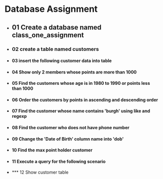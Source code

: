 # Database Assignment

- ## 01 Create a database named class_one_assignment

- ### 02 create a table named customers

- #### 03 insert the following customer data into table

- #### 04 Show only 2 members whose points are more than 1000

- #### 05 Find the customers whose age is in 1980 to 1990 or points less than 1000

- #### 06 Order the customers by points in ascending and descending order

- #### 07 Find the customer whose name contains 'burgh' using like and regexp

- #### 08 Find the customer who does not have phone number

- #### 09 Change the 'Date of Birth' column name into 'dob'

- #### 10 Find the max point holder customer

- #### 11 Execute a query for the following scenario

- *** 12 Show customer table
